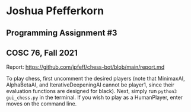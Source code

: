 # Joshua Pfefferkorn
## Programming Assignment #3
## COSC 76, Fall 2021

Report: https://github.com/jpfeff/chess-bot/blob/main/report.md

To play chess, first uncomment the desired players (note that MinimaxAI, AlphaBetaAI, and IterativeDeepeningAI cannot be player1, since their evaluation functions are designed for black). Next, simply run `python3 gui_chess.py` in the terminal. If you wish to play as a HumanPlayer, enter moves on the command line.
